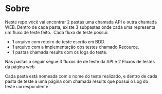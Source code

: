 # Sobre

Neste repo você vai encontrar 2 pastas uma chamada API e outra chamada WEB.
Dentro de cada pasta, existe 3 subpastas onde cada uma representa um fluxo de teste feito. 
Cada fluxo de teste possui:
* 1 arquivo com roteiro de teste escrito em BDD.
* 1 arquivo com a implementação dos testes chamado Recource.
* 1 pastas chamada results com os logs do teste.

Nas pastas a seguir segue 3 fluxos de de teste da API e 2 Fluxos de testes da página web

Cada pasta está nomeada com o nome do teste realizado, e dentro de cada pasta de teste a uma página com chamada results que possui o Log do teste correspondente.
